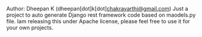 Author: Dheepan K (dheepan[dot]k[dot]chakravarthi@gmail.com)
Just a project to auto generate Django rest framework code based on maodels.py file.
Iam releasing this under Apache license, please feel free to use it for your own projects.
